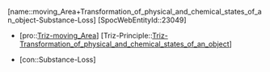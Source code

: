 ﻿---
type: TrizContradiction
aliases:
- moving_Area+Transformation_of_physical_and_chemical_states_of_an_object-Substance-Loss
license: CC BY-SA 4.0
copyright: https://github.com/SpocWeb
IsDeleted: false
IsReadOnly: false
Confidential: public
tags: 
- Triz/Contradiction
---
[name::moving_Area+Transformation_of_physical_and_chemical_states_of_an_object-Substance-Loss]
[SpocWebEntityId::23049]
+ [pro::[Triz-moving_Area](tech/Triz/Parameter/Triz-moving_Area.md)]
[Triz-Principle::[Triz-Transformation_of_physical_and_chemical_states_of_an_object](tech/Triz/Principle/Triz-Transformation_of_physical_and_chemical_states_of_an_object.md)]
- [con::Substance-Loss]

